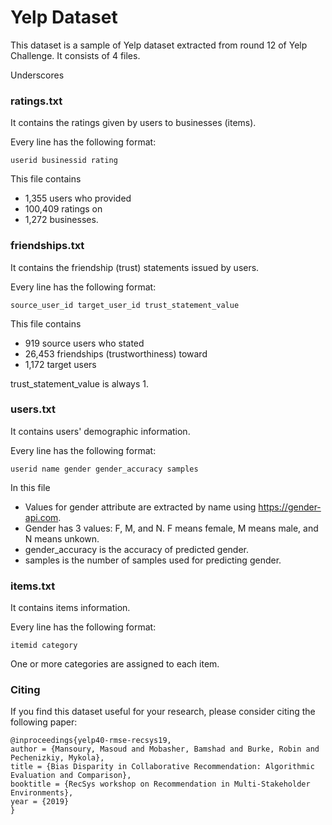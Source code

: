 # Yelp Dataset

This dataset is a sample of Yelp dataset extracted from round 12 of Yelp Challenge. It consists of 4 files. 

Underscores

### ratings.txt

It contains the ratings given by users to businesses (items).

Every line has the following format:

	userid businessid rating

This file contains 

* 1,355 users who provided 
* 100,409 ratings on 
* 1,272 businesses.


### friendships.txt

It contains the friendship (trust) statements issued by users.

Every line has the following format:

	source_user_id target_user_id trust_statement_value

This file contains

* 919 source users who stated 
* 26,453 friendships (trustworthiness) toward
* 1,172 target users

trust_statement_value is always 1.


### users.txt

It contains users' demographic information.

Every line has the following format:

	userid name gender gender_accuracy samples

In this file

* Values for gender attribute are extracted by name using https://gender-api.com.
* Gender has 3 values: F, M, and N. F means female, M means male, and N means unkown.
* gender_accuracy is the accuracy of predicted gender.
* samples is the number of samples used for predicting gender.


### items.txt

It contains items information.

Every line has the following format:

	itemid category

One or more categories are assigned to each item.

### Citing

If you find this dataset useful for your research, please consider citing the following paper:

	@inproceedings{yelp40-rmse-recsys19,
	author = {Mansoury, Masoud and Mobasher, Bamshad and Burke, Robin and Pechenizkiy, Mykola},
	title = {Bias Disparity in Collaborative Recommendation: Algorithmic Evaluation and Comparison},
	booktitle = {RecSys workshop on Recommendation in Multi-Stakeholder Environments},
	year = {2019}
	}
